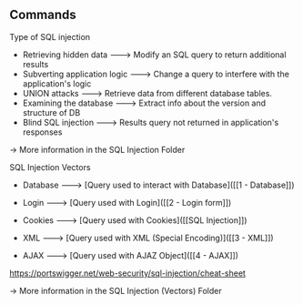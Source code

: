 
## Commands

Type of SQL injection
- Retrieving hidden data                 ---> Modify an SQL query to return additional results
- Subverting application logic        ---> Change a query to interfere with the application's logic
- UNION attacks                              ---> Retrieve data from different database tables.
- Examining the database               ---> Extract info about the version and structure of DB
- Blind SQL injection                        ---> Results query not returned in application's responses

-> More information in the SQL Injection Folder


SQL Injection Vectors
- Database    ---> [Query used to interact with Database]([[1 - Database]])
- Login           ---> [Query used with Login]([[2 - Login form]])

- Cookies       ---> [Query used with Cookies]([[SQL Injection]])
- XML             ---> [Query used with XML (Special Encoding)]([[3 - XML]])
- AJAX           ---> [Query used with AJAZ Object]([[4 - AJAX]])

https://portswigger.net/web-security/sql-injection/cheat-sheet

-> More information in the SQL Injection (Vectors) Folder